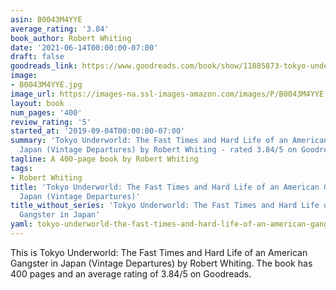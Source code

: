 ```yaml
---
asin: B0043M4YYE
average_rating: '3.84'
book_author: Robert Whiting
date: '2021-06-14T00:00:00-07:00'
draft: false
goodreads_link: https://www.goodreads.com/book/show/11885873-tokyo-underworld
image:
- B0043M4YYE.jpg
image_url: https://images-na.ssl-images-amazon.com/images/P/B0043M4YYE.01._SCLZZZZZZZ.jpg
layout: book
num_pages: '400'
review_rating: '5'
started_at: '2019-09-04T00:00:00-07:00'
summary: 'Tokyo Underworld: The Fast Times and Hard Life of an American Gangster in
  Japan (Vintage Departures) by Robert Whiting - rated 3.84/5 on Goodreads'
tagline: A 400-page book by Robert Whiting
tags:
- Robert Whiting
title: 'Tokyo Underworld: The Fast Times and Hard Life of an American Gangster in
  Japan (Vintage Departures)'
title_without_series: 'Tokyo Underworld: The Fast Times and Hard Life of an American
  Gangster in Japan'
yaml: tokyo-underworld-the-fast-times-and-hard-life-of-an-american-gangster-in-japan-vintage-departures
---
```


This is Tokyo Underworld: The Fast Times and Hard Life of an American Gangster in Japan (Vintage Departures) by Robert Whiting. The book has 400 pages and an average rating of 3.84/5 on Goodreads.